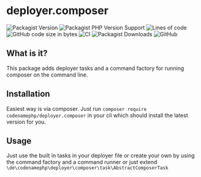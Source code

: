 # deployer.composer

![Packagist Version](https://img.shields.io/packagist/v/codenamephp/deployer.composer)
![Packagist PHP Version Support](https://img.shields.io/packagist/php-v/codenamephp/deployer.composer)
![Lines of code](https://img.shields.io/tokei/lines/github/codenamephp/deployer.composer)
![GitHub code size in bytes](https://img.shields.io/github/languages/code-size/codenamephp/deployer.composer)
![CI](https://github.com/codenamephp/deployer.composer/workflows/CI/badge.svg)
![Packagist Downloads](https://img.shields.io/packagist/dt/codenamephp/deployer.composer)
![GitHub](https://img.shields.io/github/license/codenamephp/deployer.composer)

## What is it?

This package adds deployer tasks and a command factory for running composer on the command line.

## Installation

Easiest way is via composer. Just run `composer require codenamephp/deployer.composer` in your cli which should install the latest version for you.

## Usage

Just use the built in tasks in your deployer file or create your own by using the command factory and a command runner or just
extend `\de\codenamephp\deployer\composer\task\AbstractComposerTask`